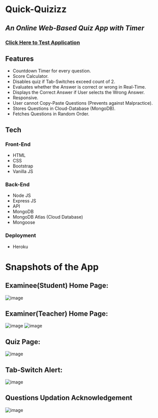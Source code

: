 # Quick-Quizizz

## _An Online Web-Based Quiz App with Timer_

### [Click Here to Test Application](https://quick-quizizz.herokuapp.com/)

## Features

- Countdown Timer for every question.
- Score Calculator.
- Disables quiz if Tab-Switches exceed count of 2.
- Evaluates whether the Answer is correct or wrong in Real-Time.
- Displays the Correct Answer if User selects the Wrong Answer.
- Responsive.
- User cannot Copy-Paste Questions (Prevents against Malpractice).
- Stores Questions in Cloud-Database (MongoDB).
- Fetches Questions in Random Order.


## Tech

### Front-End
- HTML
- CSS
- Bootstrap
- Vanilla JS

### Back-End
- Node JS
- Express JS
- API
- MongoDB
- MongoDB Atlas (Cloud Database)
- Mongoose

### Deployment
- Heroku

# Snapshots of the App
## Examinee(Student) Home Page:
![image](https://user-images.githubusercontent.com/89148170/188827579-204cd1bc-8001-41bc-97b9-4a101e9b1045.png)

## Examiner(Teacher) Home Page:
![image](https://user-images.githubusercontent.com/89148170/188833903-4819b52f-5bb1-4a85-96ed-090b2ea40163.png)
![image](https://user-images.githubusercontent.com/89148170/188828015-c4d1d7e6-cdb9-46c4-bb3a-617060110ce4.png)

## Quiz Page:
![image](https://user-images.githubusercontent.com/89148170/188828683-3020120d-0fe9-4677-b5e4-98a7fce4c058.png)

## Tab-Switch Alert:
![image](https://user-images.githubusercontent.com/89148170/188829296-fef5aee8-133a-43df-bab5-77109c2cf690.png)

## Questions Updation Acknowledgement
![image](https://user-images.githubusercontent.com/89148170/188828510-319629fd-c790-4c68-acdf-377bc059b81f.png)


